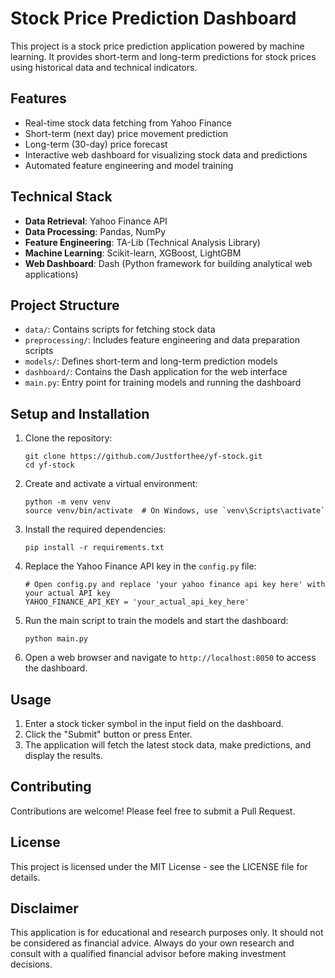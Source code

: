 # Stock Price Prediction Dashboard

This project is a stock price prediction application powered by machine learning. It provides short-term and long-term predictions for stock prices using historical data and technical indicators.


## Features

- Real-time stock data fetching from Yahoo Finance
- Short-term (next day) price movement prediction
- Long-term (30-day) price forecast
- Interactive web dashboard for visualizing stock data and predictions
- Automated feature engineering and model training

## Technical Stack

- **Data Retrieval**: Yahoo Finance API
- **Data Processing**: Pandas, NumPy
- **Feature Engineering**: TA-Lib (Technical Analysis Library)
- **Machine Learning**: Scikit-learn, XGBoost, LightGBM
- **Web Dashboard**: Dash (Python framework for building analytical web applications)

## Project Structure

- `data/`: Contains scripts for fetching stock data
- `preprocessing/`: Includes feature engineering and data preparation scripts
- `models/`: Defines short-term and long-term prediction models
- `dashboard/`: Contains the Dash application for the web interface
- `main.py`: Entry point for training models and running the dashboard

## Setup and Installation

1. Clone the repository:
   ```
   git clone https://github.com/Justforthee/yf-stock.git
   cd yf-stock
   ```

2. Create and activate a virtual environment:
   ```
   python -m venv venv
   source venv/bin/activate  # On Windows, use `venv\Scripts\activate`
   ```

3. Install the required dependencies:
   ```
   pip install -r requirements.txt
   ```

4. Replace the Yahoo Finance API key in the `config.py` file:
   ```
   # Open config.py and replace 'your yahoo finance api key here' with your actual API key
   YAHOO_FINANCE_API_KEY = 'your_actual_api_key_here'
   ```

5. Run the main script to train the models and start the dashboard:
   ```
   python main.py
   ```

6. Open a web browser and navigate to `http://localhost:8050` to access the dashboard.

## Usage

1. Enter a stock ticker symbol in the input field on the dashboard.
2. Click the "Submit" button or press Enter.
3. The application will fetch the latest stock data, make predictions, and display the results.

## Contributing

Contributions are welcome! Please feel free to submit a Pull Request.

## License

This project is licensed under the MIT License - see the LICENSE file for details.

## Disclaimer

This application is for educational and research purposes only. It should not be considered as financial advice. Always do your own research and consult with a qualified financial advisor before making investment decisions.
